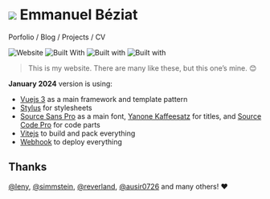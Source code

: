 # ![](public/favicons/favicon-32x32.png) Emmanuel Béziat

Porfolio / Blog / Projects / CV

![Website](https://img.shields.io/website-up-down-green-red/http/shields.io.svg?maxAge=2592000) ![Built With](https://img.shields.io/badge/built_with-vue.js-green.svg?style=flat
) ![Built with](https://img.shields.io/badge/built_with-stylus-green.svg?style=flat) ![Built with](https://img.shields.io/badge/built_with-vitejs-blue.svg?style=flat)

> This is my website. There are many like these, but this one’s mine. 😊

**January 2024** version is using:
* [Vuejs 3](https://vuejs.org/) as a main framework and template pattern
* [Stylus](http://stylus-lang.com/) for stylesheets
* [Source Sans Pro](https://github.com/adobe-fonts/source-sans-pro) as a main font, [Yanone Kaffeesatz](https://www.yanone.de/fonts/kaffeesatz/) for titles, and [Source Code Pro](https://github.com/adobe-fonts/source-code-pro) for code parts
* [Vitejs](https://vitejs.dev/) to build and pack everything
* [Webhook](https://github.com/adnanh/webhook) to deploy everything

## Thanks

[@leny](https://github.com/leny), [@simmstein](https://github.com/simmstein/), [@reverland](https://github.com/reverland), [@ausir0726](https://github.com/ausir0726) and many others! ♥
